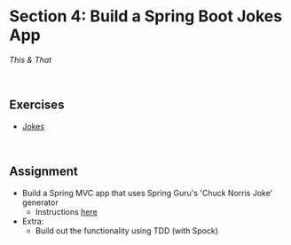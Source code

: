 # Section 4: Build a Spring Boot Jokes App
*This & That*

<br>

## Exercises
* [Jokes](./exercises/jokes)

<br>

## Assignment
* Build a Spring MVC app that uses Spring Guru's 'Chuck Norris Joke' generator
    * Instructions [here](./res/AssnBuildSBJokesApp.pdf)
* Extra:
    * Build out the functionality using TDD (with Spock)